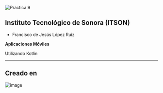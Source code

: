 ![Practica 9](https://github.com/user-attachments/assets/40d643b6-9c5a-4cc5-8cb0-6bfc6207de78)



## Instituto Tecnológico de Sonora (ITSON)

- Francisco de Jesús López Ruiz 

**Aplicaciones Móviles**

Utilizando Kotlin

---
## Creado en

![image](https://github.com/user-attachments/assets/09b39d8d-fb36-4ab9-9d69-d3c54a00fb90)


